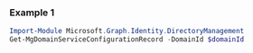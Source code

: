 ### Example 1
``` powershell
Import-Module Microsoft.Graph.Identity.DirectoryManagement
Get-MgDomainServiceConfigurationRecord -DomainId $domainId
```

